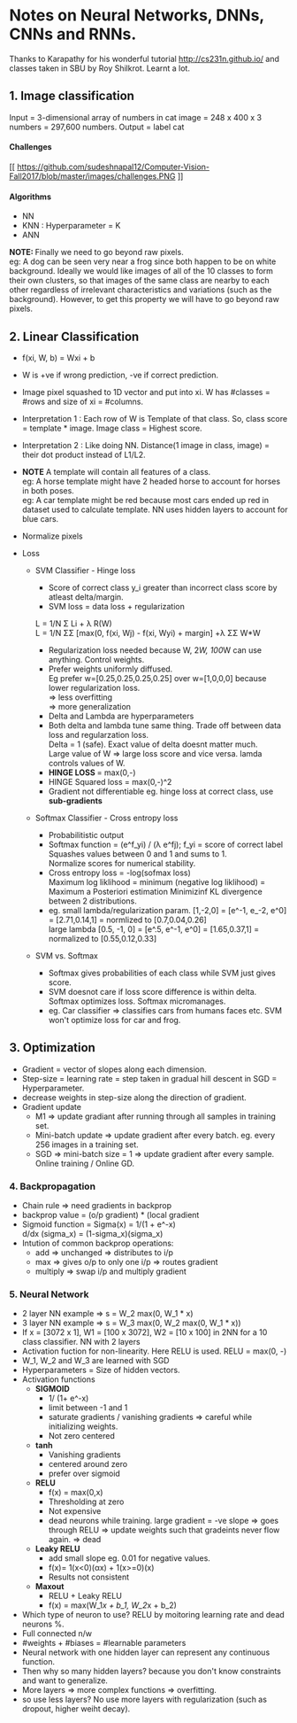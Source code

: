 # Notes on Neural Networks, DNNs, CNNs and RNNs.
Thanks to Karapathy for his wonderful tutorial http://cs231n.github.io/ and classes taken in SBU by Roy Shilkrot. Learnt a lot.

## 1. Image classification
Input = 3-dimensional array of numbers in cat image = 248 x 400 x 3 numbers = 297,600 numbers.
Output = label cat

#### Challenges
[[ https://github.com/sudeshnapal12/Computer-Vision-Fall2017/blob/master/images/challenges.PNG ]]

#### Algorithms
* NN
* KNN : Hyperparameter = K
* ANN

<b> NOTE: </b> Finally we need to go beyond raw pixels. </br>
eg: A dog can be seen very near a frog since both happen to be on white background. Ideally we would like images of all of the 10 classes to form their own clusters, so that images of the same class are nearby to each other regardless of irrelevant characteristics and variations (such as the background). 
However, to get this property we will have to go beyond raw pixels.

## 2. Linear Classification
* f(xi, W, b) = Wxi + b
* W is +ve if wrong prediction, -ve if correct prediction.
* Image pixel squashed to 1D vector and put into xi. W has #classes = #rows and size of xi = #columns.
* Interpretation 1 : Each row of W is Template of that class. So, class score = template * image. Image class = Highest score.
* Interpretation 2 : Like doing NN. Distance(1 image in class, image) = their dot product instead of L1/L2. 
* <b>NOTE</b> A template will contain all features of a class. </br>
eg: A horse template might have 2 headed horse to account for horses in both poses.</br>
eg: A car template might be red because most cars ended up red in dataset used to calculate template. NN uses hidden layers to account for blue cars.
* Normalize pixels

* Loss
  * SVM Classifier - Hinge loss </br>
    * Score of correct class y_i greater than incorrect class score by atleast delta/margin.
    * SVM loss = data loss + regularization
    
    L = 1/N &#931; Li + &#955; R(W) </br>
    L = 1/N &#931;&#931; [max(0, f(xi, Wj) - f(xi, Wyi) + margin] +&#955; &#931;&#931; W*W </br>
    
    * Regularization loss needed because W, 2*W, 100*W can use anything. Control weights.
    * Prefer weights uniformly diffused. </br> 
    Eg prefer w=[0.25,0.25,0.25,0.25] over w=[1,0,0,0] because lower regularization loss. </br>
    => less overfitting </br>
    => more generalization </br>
    * Delta and Lambda are hyperparameters
    * Both delta and lambda tune same thing. Trade off between data loss and regularzation loss. </br>
    Delta = 1 (safe). Exact value of delta doesnt matter much. </br>
    Large value of W => large loss score and vice versa. lamda controls values of W.
    * <b> HINGE LOSS </b> = max(0,-)
    * HINGE Squared loss = max(0,-)^2
    * Gradient not differentiable eg. hinge loss at correct class, use <b> sub-gradients </b>
   
  * Softmax Classifier - Cross entropy loss </br>
    * Probabilitistic output
    * Softmax function = (e^f_yi) / (&#955; e^fj); f_yi = score of correct label </br>
        Squashes values between 0 and 1 and sums to 1. </br>
        Normalize scores for numerical stability. </br>
    * Cross entropy loss = -log(sofmax loss) </br>
        Maximum log liklihood = minimum (negative log liklihood) = Maximum a Posteriori estimation
        Minimizinf KL divergence between 2 distributions.
    * eg. small lambda/regularization param. [1,-2,0] = [e^-1, e_-2, e^0] = [2.71,0.14,1] = normlized to [0.7,0.04,0.26] </br>
      large lambda [0.5, -1, 0] = [e^.5, e^-1, e^0] = [1.65,0.37,1] = normalized to [0.55,0.12,0.33]
   
   * SVM vs. Softmax
     * Softmax gives probabilities of each class while SVM just gives score. 
     * SVM doesnot care if loss score difference is within delta. Softmax optimizes loss. Softmax micromanages.
     * eg. Car classifier => classifies cars from humans faces etc. SVM won't optimize loss for car and frog.
   
## 3. Optimization
* Gradient = vector of slopes along each dimension.
* Step-size = learning rate = step taken in gradual hill descent in SGD = Hyperparameter.
* decrease weights in step-size along the direction of gradient.
* Gradient update
  * M1 => update gradiant after running through all samples in training set.
  * Mini-batch update => update gradient after every batch. eg. every 256 images in a training set.
  * SGD => mini-batch size = 1 => update gradient after every sample. Online training / Online GD.
  
### 4. Backpropagation
 * Chain rule => need gradients in backprop
 * backprop value = (o/p gradient) * (local gradient
 * Sigmoid function = Sigma(x) = 1/(1 + e^-x) </br>
   d/dx (sigma_x) = (1-sigma_x)(sigma_x)
 * Intution of common backprop operations:
   * add => unchanged => distributes to i/p
   * max => gives o/p to only one i/p => routes gradient
   * multiply => swap i/p and multiply gradient

### 5. Neural Network
 * 2 layer NN example => s = W_2 max(0, W_1 * x)
 * 3 layer NN example => s = W_3 max(0,  W_2 max(0, W_1 * x))
 * If x = [3072 x 1], W1 = [100 x 3072], W2 = [10 x 100] in 2NN for a 10 class classifier. NN with 2 layers
 * Activation fuction for non-linearity. Here RELU is used. RELU = max(0, -)
 * W_1, W_2 and W_3 are learned with SGD
 * Hyperparameters = Size of hidden vectors.
 * Activation functions
   * <b> SIGMOID </b> 
     * 1/ (1+ e^-x)
     * limit between -1 and 1 
     * saturate gradients / vanishing gradients => careful while initializing weights.
     * Not zero centered
   * <b> tanh </b>
     * Vanishing gradients
     * centered around zero
     * prefer over sigmoid
   * <b> RELU </b>
     * f(x) = max(0,x)
     * Thresholding at zero
     * Not expensive
     * dead neurons while training. large gradient = -ve slope => goes through RELU => update weights such that gradeints never flow again. => dead
   * <b> Leaky RELU </b>
     * add small slope eg. 0.01 for negative values.
     * f(x)= 1(x<0)(αx) + 1(x>=0)(x)
     * Results not consistent
   * <b> Maxout </b>
     * RELU + Leaky RELU
     * f(x) = max(W_1*x + b_1, W_2*x + b_2)
 * Which type of neuron to use? RELU by moitoring learning rate and dead neurons %.
 * Full connected n/w
 * #weights + #biases = #learnable parameters
 * Neural network with one hidden layer can represent any continuous function.
 * Then why so many hidden layers? because you don't know constraints and want to generalize.
 * More layers => more complex functions => overfitting.
 * so use less layers? No use more layers with regularization (such as dropout, higher weiht decay).
